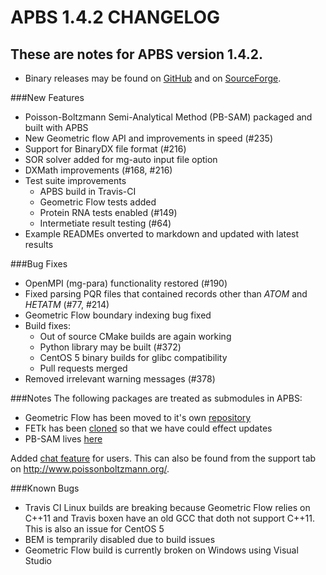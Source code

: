 APBS 1.4.2 CHANGELOG
====================

These are notes for APBS version 1.4.2.
---------------------------------------

* Binary releases may be found on
 [GitHub](https://github.com/Electrostatics/apbs-pdb2pqr/releases) and
 on [SourceForge](http://sourceforge.net/projects/apbs/files/apbs/).

###New Features
* Poisson-Boltzmann Semi-Analytical Method (PB-SAM) packaged and built with APBS
* New Geometric flow API and improvements in speed (#235)
* Support for BinaryDX file format (#216)
* SOR solver added for mg-auto input file option
* DXMath improvements (#168, #216)
* Test suite improvements
  * APBS build in Travis-CI
  * Geometric Flow tests added
  * Protein RNA tests enabled (#149)
  * Intermetiate result testing (#64)
* Example READMEs onverted to markdown and updated with latest results
  

###Bug Fixes
* OpenMPI (mg-para) functionality restored (#190)
* Fixed parsing PQR files that contained records other than _ATOM_ and _HETATM_ (#77, #214)
* Geometric Flow boundary indexing bug fixed
* Build fixes:
  * Out of source CMake builds are again working
  * Python library may be built (#372)
  * CentOS 5 binary builds for glibc compatibility
  * Pull requests merged
* Removed irrelevant warning messages (#378)

###Notes
The following packages are treated as submodules in APBS:
* Geometric Flow has been moved to it's own [repository](https://github.com/Electrostatics/geoflow_c)
* FETk has been [cloned](https://github.com/Electrostatics/FETK) so that we have could effect updates
* PB-SAM lives [here](https://github.com/Electrostatics/PB-SAM)

Added [chat feature](https://gitter.im/Electrostatics/help) for users.  This can also be found from the support tab on http://www.poissonboltzmann.org/.

###Known Bugs
* Travis CI Linux builds are breaking because Geometric Flow relies on C++11 and Travis boxen have an old GCC that doth not support C++11.  This is also an issue for CentOS 5
* BEM is temprarily disabled due to build issues
* Geometric Flow build is currently broken on Windows using Visual Studio
